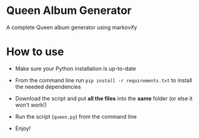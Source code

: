 # Queen Album Generator
A complete Queen album generator using markovify

# How to use

 - Make sure your Python installation is up-to-date
 
 - From the command line run `pip install -r requirements.txt` to install the needed dependencies
 
 - Download the script and put **all the files** into the **same** folder (or else it won't work!)
 
 - Run the script (`queen.py`) from the command line
 
 - Enjoy!
